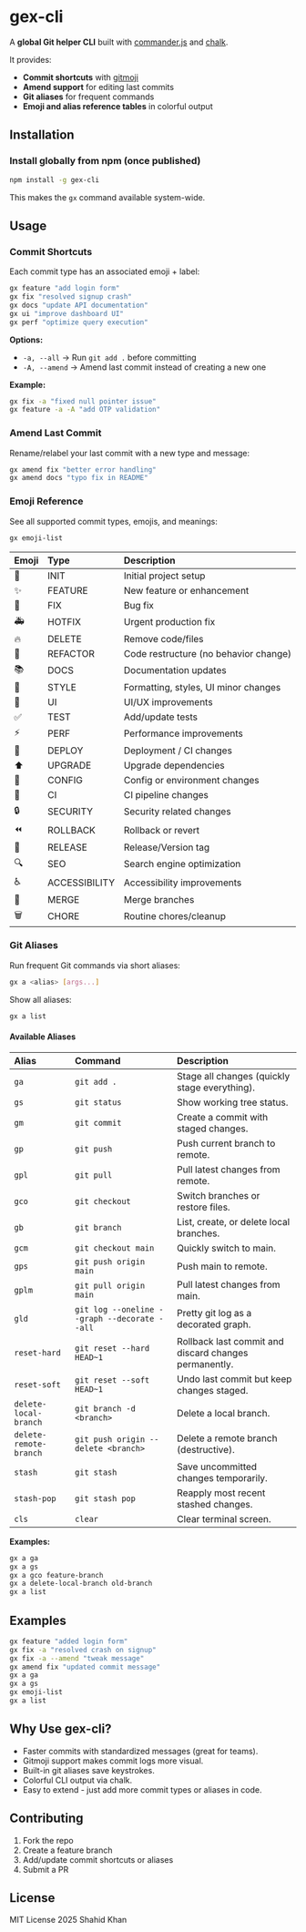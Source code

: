 # gex-cli

A **global Git helper CLI** built with [commander.js](https://www.npmjs.com/package/commander) and [chalk](https://www.npmjs.com/package/chalk).

It provides:

- **Commit shortcuts** with [gitmoji](https://gitmoji.dev/)
- **Amend support** for editing last commits
- **Git aliases** for frequent commands
- **Emoji and alias reference tables** in colorful output

## Installation

### Install globally from npm (once published)

```bash
npm install -g gex-cli
```

This makes the `gx` command available system-wide.

## Usage

### Commit Shortcuts

Each commit type has an associated emoji + label:

```bash
gx feature "add login form"
gx fix "resolved signup crash"
gx docs "update API documentation"
gx ui "improve dashboard UI"
gx perf "optimize query execution"
```

**Options:**

- `-a, --all` &rarr; Run `git add .` before committing
- `-A, --amend` &rarr; Amend last commit instead of creating a new one

**Example:**

```bash
gx fix -a "fixed null pointer issue"
gx feature -a -A "add OTP validation"
```

### Amend Last Commit

Rename/relabel your last commit with a new type and message:

```bash
gx amend fix "better error handling"
gx amend docs "typo fix in README"
```

### Emoji Reference

See all supported commit types, emojis, and meanings:

```bash
gx emoji-list
```

| Emoji | Type          | Description                           |
| :---- | :------------ | :------------------------------------ |
| 🎉    | INIT          | Initial project setup                 |
| ✨    | FEATURE       | New feature or enhancement            |
| 🐛    | FIX           | Bug fix                               |
| 🚑    | HOTFIX        | Urgent production fix                 |
| 🔥    | DELETE        | Remove code/files                     |
| 🔨    | REFACTOR      | Code restructure (no behavior change) |
| 📚    | DOCS          | Documentation updates                 |
| 💄    | STYLE         | Formatting, styles, UI minor changes  |
| 🎨    | UI            | UI/UX improvements                    |
| ✅    | TEST          | Add/update tests                      |
| ⚡️   | PERF          | Performance improvements              |
| 🚀    | DEPLOY        | Deployment / CI changes               |
| ⬆️    | UPGRADE       | Upgrade dependencies                  |
| 🔧    | CONFIG        | Config or environment changes         |
| 👷    | CI            | CI pipeline changes                   |
| 🔒    | SECURITY      | Security related changes              |
| ⏪    | ROLLBACK      | Rollback or revert                    |
| 🔖    | RELEASE       | Release/Version tag                   |
| 🔍    | SEO           | Search engine optimization            |
| ♿️   | ACCESSIBILITY | Accessibility improvements            |
| 🔀    | MERGE         | Merge branches                        |
| 🗑️    | CHORE         | Routine chores/cleanup                |

### Git Aliases

Run frequent Git commands via short aliases:

```bash
gx a <alias> [args...]
```

Show all aliases:

```bash
gx a list
```

#### Available Aliases

| Alias                  | Command                                      | Description                                           |
| :--------------------- | :------------------------------------------- | :---------------------------------------------------- |
| `ga`                   | `git add .`                                  | Stage all changes (quickly stage everything).         |
| `gs`                   | `git status`                                 | Show working tree status.                             |
| `gm`                   | `git commit`                                 | Create a commit with staged changes.                  |
| `gp`                   | `git push`                                   | Push current branch to remote.                        |
| `gpl`                  | `git pull`                                   | Pull latest changes from remote.                      |
| `gco`                  | `git checkout`                               | Switch branches or restore files.                     |
| `gb`                   | `git branch`                                 | List, create, or delete local branches.               |
| `gcm`                  | `git checkout main`                          | Quickly switch to main.                               |
| `gps`                  | `git push origin main`                       | Push main to remote.                                  |
| `gplm`                 | `git pull origin main`                       | Pull latest changes from main.                        |
| `gld`                  | `git log --oneline --graph --decorate --all` | Pretty git log as a decorated graph.                  |
| `reset-hard`           | `git reset --hard HEAD~1`                    | Rollback last commit and discard changes permanently. |
| `reset-soft`           | `git reset --soft HEAD~1`                    | Undo last commit but keep changes staged.             |
| `delete-local-branch`  | `git branch -d <branch>`                     | Delete a local branch.                                |
| `delete-remote-branch` | `git push origin --delete <branch>`          | Delete a remote branch (destructive).                 |
| `stash`                | `git stash`                                  | Save uncommitted changes temporarily.                 |
| `stash-pop`            | `git stash pop`                              | Reapply most recent stashed changes.                  |
| `cls`                  | `clear`                                      | Clear terminal screen.                                |

**Examples:**

```bash
gx a ga
gx a gs
gx a gco feature-branch
gx a delete-local-branch old-branch
gx a list
```

## Examples

```bash
gx feature "added login form"
gx fix -a "resolved crash on signup"
gx fix -a --amend "tweak message"
gx amend fix "updated commit message"
gx a ga
gx a gs
gx emoji-list
gx a list
```

## Why Use gex-cli?

- Faster commits with standardized messages (great for teams).
- Gitmoji support makes commit logs more visual.
- Built-in git aliases save keystrokes.
- Colorful CLI output via chalk.
- Easy to extend - just add more commit types or aliases in code.

## Contributing

1.  Fork the repo
2.  Create a feature branch
3.  Add/update commit shortcuts or aliases
4.  Submit a PR

## License

MIT License 2025 Shahid Khan
